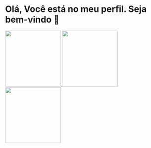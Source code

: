 # Olá, Você está no meu perfil. Seja bem-vindo 👋

<div>
<a href="https://github.com/lucassoneca">
<img loading="lazy" height="180em" src="https://github-readme-stats.vercel.app/api/top-langs/?username=lucassoneca&layout=compact&langs_count=7&theme=dracula"/>
<img loading="lazy" height="180em" src="https://github-readme-stats.vercel.app/api?username=lucassoneca&show_icons=true&theme=dracula&include_all_commits=true&count_private=true"/>
<img loading="lazy" height="180em" src="https://github-readme-stats.vercel.app/api?username=lucassoneca&https://tenor.com/btF9G.gif"/>
  
</div>

